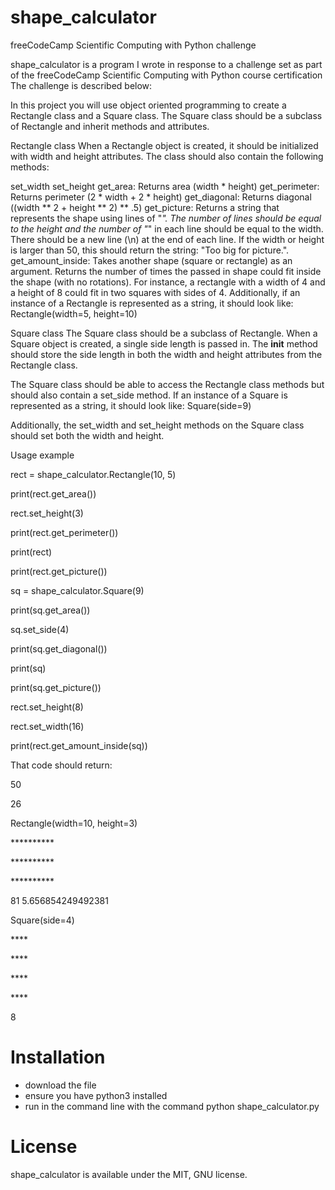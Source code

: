 # shape_calculator
freeCodeCamp Scientific Computing with Python challenge

shape_calculator is a program I wrote in response to a challenge set as part of the freeCodeCamp Scientific Computing with Python course certification
The challenge is described below:

In this project you will use object oriented programming to create a Rectangle class and a Square class. The Square class should be a subclass of Rectangle and inherit methods and attributes.

Rectangle class
When a Rectangle object is created, it should be initialized with width and height attributes. The class should also contain the following methods:

set_width
set_height
get_area: Returns area (width * height)
get_perimeter: Returns perimeter (2 * width + 2 * height)
get_diagonal: Returns diagonal ((width ** 2 + height ** 2) ** .5)
get_picture: Returns a string that represents the shape using lines of "*". The number of lines should be equal to the height and the number of "*" in each line should be equal to the width. There should be a new line (\n) at the end of each line. If the width or height is larger than 50, this should return the string: "Too big for picture.".
get_amount_inside: Takes another shape (square or rectangle) as an argument. Returns the number of times the passed in shape could fit inside the shape (with no rotations). For instance, a rectangle with a width of 4 and a height of 8 could fit in two squares with sides of 4.
Additionally, if an instance of a Rectangle is represented as a string, it should look like: Rectangle(width=5, height=10)

Square class
The Square class should be a subclass of Rectangle. When a Square object is created, a single side length is passed in. The __init__ method should store the side length in both the width and height attributes from the Rectangle class.

The Square class should be able to access the Rectangle class methods but should also contain a set_side method. If an instance of a Square is represented as a string, it should look like: Square(side=9)

Additionally, the set_width and set_height methods on the Square class should set both the width and height.

Usage example

rect = shape_calculator.Rectangle(10, 5)

print(rect.get_area())

rect.set_height(3)

print(rect.get_perimeter())

print(rect)

print(rect.get_picture())


sq = shape_calculator.Square(9)

print(sq.get_area())

sq.set_side(4)

print(sq.get_diagonal())

print(sq)

print(sq.get_picture())


rect.set_height(8)

rect.set_width(16)

print(rect.get_amount_inside(sq))

That code should return:


50

26

Rectangle(width=10, height=3)

\**********

\**********

\**********

81
5.656854249492381

Square(side=4)

\****

\****

\****

\****

8

# Installation
- download the file
- ensure you have python3 installed
- run in the command line with the command python shape_calculator.py

# License 
shape_calculator is available under the MIT, GNU license. 
